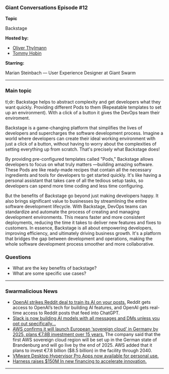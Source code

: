 
### Giant Conversations Episode #12

**Topic** 

Backstage

**Hosted by:** 

* [Oliver Thylmann](https://twitter.com/othylmann)
* [Tommy Hobin](https://twitter.com/tommyhobin)

**Starring:** 

Marian Steinbach — User Experience Designer at Giant Swarm

------------------------------------------------------------------------------------------------------------------------------
### Main topic

tl;dr: Backstage helps to abstract complexity and get developers what they want quickly. Providing different Pods to them (Repeatable templates to set up an environment). With a click of a button it gives the DevOps team their enviroment. 

Backstage is a game-changing platform that simplifies the lives of developers and supercharges the software development process. Imagine a world where developers can create their ideal working environment with just a click of a button, without having to worry about the complexities of setting everything up from scratch. That's precisely what Backstage does!

By providing pre-configured templates called "Pods," Backstage allows developers to focus on what truly matters —building amazing software. These Pods are like ready-made recipes that contain all the necessary ingredients and tools for developers to get started quickly. It's like having a personal assistant that takes care of all the tedious setup tasks, so developers can spend more time coding and less time configuring.

But the benefits of Backstage go beyond just making developers happy. It also brings significant value to businesses by streamlining the entire software development lifecycle. With Backstage, DevOps teams can standardize and automate the process of creating and managing development environments. This means faster and more consistent deployments, reducing the time it takes to deliver new features and fixes to customers. In essence, Backstage is all about empowering developers, improving efficiency, and ultimately driving business growth. It's a platform that bridges the gap between development and operations, making the whole software development process smoother and more collaborative. 

### Questions

- What are the key benefits of backstage?
- What are some specific use cases?


------------------------------------------------------------------------------------------------------------------------------

### Swarmalicious News 

- [OpenAI strikes Reddit deal to train its AI on your posts.](https://www.theverge.com/2024/5/16/24158529/reddit-openai-chatgpt-api-access-advertising) Reddit gets access to OpenAI’s tech for building AI features, and OpenAI gets real-time access to Reddit posts that feed into ChatGPT.
- [Slack is now building AI models with all messages and DMs unless you opt out specifically...](https://awscommunity.social/@Quinnypig/112452921509401306)
- [AWS confirms it will launch European ‘sovereign cloud’ in Germany by 2025, plans €7.8B investment over 15 years.](https://techcrunch.com/2024/05/14/aws-confirms-european-sovereign-cloud-to-launch-in-germany-by-2025-plans-e7-8b-investment-over-15-years/) The company said that the first AWS sovereign cloud region will be set up in the German state of Brandenburg and will go live by the end of 2025. AWS added that it plans to invest €7.8 billion ($8.5 billion) in the facility through 2040.
- [VMware Desktop Hypervisor Pro Apps now available for personal use.](https://blogs.vmware.com/cloud-foundation/2024/05/14/vmware-desktop-hypervisor-pro-apps-now-available-for-personal-use/)
- [Harness raises $150M In new financing to accelerate innovation.](https://www.harness.io/blog/celebrating-150m-in-new-financing-to-accelerate-innovation)

------------------------------------------------------------------------------------------------------------------------------
